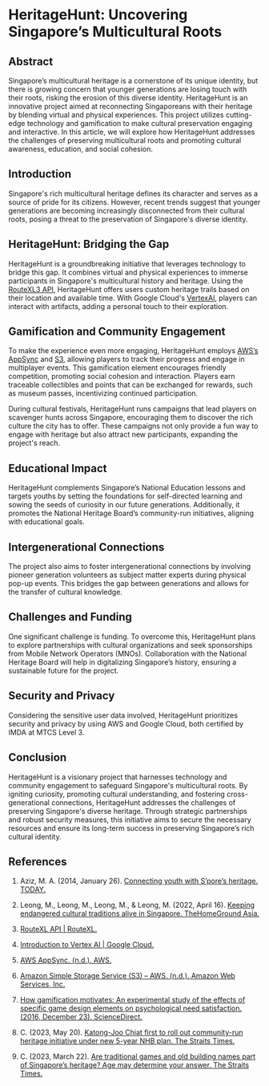 # HeritageHunt: Uncovering Singapore’s Multicultural Roots

## Abstract
Singapore’s multicultural heritage is a cornerstone of its unique identity, but there is growing concern that younger generations are losing touch with their roots, risking the erosion of this diverse identity. HeritageHunt is an innovative project aimed at reconnecting Singaporeans with their heritage by blending virtual and physical experiences. This project utilizes cutting-edge technology and gamification to make cultural preservation engaging and interactive. In this article, we will explore how HeritageHunt addresses the challenges of preserving multicultural roots and promoting cultural awareness, education, and social cohesion.

## Introduction
Singapore's rich multicultural heritage defines its character and serves as a source of pride for its citizens. However, recent trends suggest that younger generations are becoming increasingly disconnected from their cultural roots, posing a threat to the preservation of Singapore's diverse identity.

## HeritageHunt: Bridging the Gap
HeritageHunt is a groundbreaking initiative that leverages technology to bridge this gap. It combines virtual and physical experiences to immerse participants in Singapore's multicultural history and heritage. Using the [RouteXL3 API](https://www.routexl.com/blog/api/?lang=en), HeritageHunt offers users custom heritage trails based on their location and available time. With Google Cloud's [VertexAI](https://cloud.google.com/vertex-ai/docs/start/introduction-unified-platform), players can interact with artifacts, adding a personal touch to their exploration.

## Gamification and Community Engagement
To make the experience even more engaging, HeritageHunt employs [AWS’s AppSync](https://docs.aws.amazon.com/appsync/latest/devguide/what-is-appsync.html) and [S3](https://aws.amazon.com/s3/getting-started/), allowing players to track their progress and engage in multiplayer events. This gamification element encourages friendly competition, promoting social cohesion and interaction. Players earn traceable collectibles and points that can be exchanged for rewards, such as museum passes, incentivizing continued participation.

During cultural festivals, HeritageHunt runs campaigns that lead players on scavenger hunts across Singapore, encouraging them to discover the rich culture the city has to offer. These campaigns not only provide a fun way to engage with heritage but also attract new participants, expanding the project's reach.

## Educational Impact
HeritageHunt complements Singapore’s National Education lessons and targets youths by setting the foundations for self-directed learning and sowing the seeds of curiosity in our future generations. Additionally, it promotes the National Heritage Board’s community-run initiatives, aligning with educational goals.

## Intergenerational Connections
The project also aims to foster intergenerational connections by involving pioneer generation volunteers as subject matter experts during physical pop-up events. This bridges the gap between generations and allows for the transfer of cultural knowledge.

## Challenges and Funding
One significant challenge is funding. To overcome this, HeritageHunt plans to explore partnerships with cultural organizations and seek sponsorships from Mobile Network Operators (MNOs). Collaboration with the National Heritage Board will help in digitalizing Singapore’s history, ensuring a sustainable future for the project.

## Security and Privacy
Considering the sensitive user data involved, HeritageHunt prioritizes security and privacy by using AWS and Google Cloud, both certified by IMDA at MTCS Level 3.

## Conclusion
HeritageHunt is a visionary project that harnesses technology and community engagement to safeguard Singapore's multicultural roots. By igniting curiosity, promoting cultural understanding, and fostering cross-generational connections, HeritageHunt addresses the challenges of preserving Singapore's diverse heritage. Through strategic partnerships and robust security measures, this initiative aims to secure the necessary resources and ensure its long-term success in preserving Singapore’s rich cultural identity.

## References
1. Aziz, M. A. (2014, January 26). [Connecting youth with S’pore’s heritage. TODAY.](https://www.todayonline.com/daily-focus/youth/connecting-youth-spores-heritage)

2. Leong, M., Leong, M., Leong, M., & Leong, M. (2022, April 16). [Keeping endangered cultural traditions alive in Singapore. TheHomeGround Asia.](https://thehomeground.asia/destinations/singapore/keeping-endangered-cultural-traditions-alive-in-singapore/)

3. [RouteXL API | RouteXL.](https://www.routexl.com/blog/api/?lang=en)

4. [Introduction to Vertex AI | Google Cloud.](https://cloud.google.com/vertex-ai/docs/start/introduction-unified-platform)

5. [AWS AppSync. (n.d.). AWS.](https://docs.aws.amazon.com/appsync/latest/devguide/what-is-appsync.html)

6. [Amazon Simple Storage Service (S3) – AWS. (n.d.). Amazon Web Services, Inc.](https://aws.amazon.com/s3/getting-started/)

7. [How gamification motivates: An experimental study of the effects of specific game design elements on psychological need satisfaction. (2016, December 23). ScienceDirect.](https://doi.org/10.1016/j.chb.2016.12.033)

8. C. (2023, May 20). [Katong-Joo Chiat first to roll out community-run heritage initiative under new 5-year NHB plan. The Straits Times.](https://www.straitstimes.com/singapore/katong-joo-chiat-first-to-roll-out-community-run-heritage-initiative-under-new-5-year-nhb-plan)

9. C. (2023, March 22). [Are traditional games and old building names part of Singapore’s heritage? Age may determine your answer. The Straits Times.](https://www.straitstimes.com/singapore/are-traditional-games-and-old-building-names-part-of-singapore-s-heritage-age-may-determine-your-answer)
